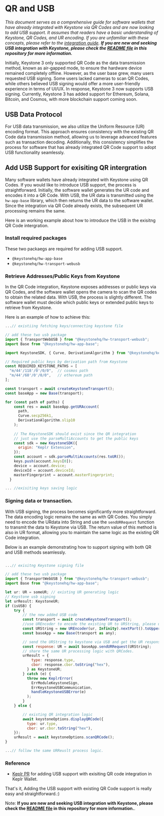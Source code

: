 # QR and USB 

_This document serves as a comprehensive guide for software wallets that have already integrated with Keystone via QR Codes and are now looking to add USB support. It assumes that readers have a basic understanding of Keystone, QR Codes, and UR encoding. If you are unfamiliar with these concepts, please refer to the [integration guide](https://dev.keyst.one)._ 
_**If you are new and seeking USB integration with Keystone, please check the [README file](https://github.com/KeystoneHQ/keystone-sdk-usb) in this repository for more information.**_


Initially, Keystone 3 only supported QR Code as the data transmission method, known as air-gapped mode, to ensure the hardware device remained completely offline. However, as the user base grew, many users requested USB signing. Some users lacked cameras to scan QR Codes, while others believed USB signing would offer a more user-friendly experience in terms of UI/UX. In response, Keystone 3 now supports USB signing. Currently, Keystone 3 has added support for Ethereum, Solana, Bitcoin, and Cosmos, with more blockchain support coming soon.

## USB Data Protocol
For USB data transmission, we also utilize the Uniform Resource (UR) encoding format. This approach ensures consistency with the existing QR Code data transmission method, allowing us to leverage advanced features such as transaction decoding. Additionally, this consistency simplifies the process for software that has already integrated QR Code support to adopt USB functionality seamlessly.

## Add USB Support for exisiting QR intergration

Many software wallets have already integrated with Keystone using QR Codes. If you would like to introduce USB support, the process is straightforward. Initially, the software wallet generates the UR code and encodes it into a QR Code. With USB, the UR data is transmitted using the `hw-app-base` library, which then returns the UR data to the software wallet. Since the integration via QR Code already exists, the subsequent UR processing remains the same.

Here is an working example about how to introduce the USB in the exisitng QR Code intergration. 

### Install required packages

These two packaegs are required for adding USB support.

- `@keystonehq/hw-app-base`
- `@keystonehq/hw-transport-webusb`

### Retrieve Addresses/Public Keys from Keystone
In the QR Code integration, Keystone exposes addresses or public keys via QR Codes, and the software wallet opens the camera to scan the QR codes to obtain the related data. With USB, the process is slightly different. The software wallet must decide which public keys or extended public keys to retrieve from Keystone.

Here is an example of how to achieve this:

```js
...// existiing fetching keys/connecting keystone file

// add these two usb package
import { TransportWebUSB } from "@keystonehq/hw-transport-webusb";
import Base from "@keystonehq/hw-app-base";

import KeystoneSDK, { Curve, DerivationAlgorithm } from "@keystonehq/keystone-sdk";

// Required public keys by derivation path from Keystone
const REQUIRED_KEYSTONE_PATHS = [
  "m/44'/118'/0'/0/0",  // cosmos path
  "m/44'/60'/0'/0/0",   // ethereum path
];

const transport = await createKeystoneTransport();
const baseApp = new Base(transport);

for (const path of paths) {
    const res = await baseApp.getURAccount(
      path,
      Curve.secp256k1,
      DerivationAlgorithm.slip10
    );
    
    // The KeystoneSDK should exist since the QR integration 
    // just use the parseMultiAccounts to get the public keys
    const sdk = new KeystoneSDK({
      origin: "Keplr Extension",
    });
    const account = sdk.parseMultiAccounts(res.toUR());
    keys.push(account.keys[0]);
    device = account.device;
    deviceId = account.deviceId;
    masterFingerprint = account.masterFingerprint;
  }

... //exisiting keys saving logic
```

### Signing data or transaction.

With USB signing, the process becomes significantly more straightforward. The data encoding logic remains the same as with QR Codes. You simply need to encode the URdata into String and use the `sendURRequest` function to transmit the data to Keystone via USB. The return value of this method is also in UR format, allowing you to maintain the same logic as the existing QR Code integration.

Below is an example demonstrating how to support signing with both QR and USB methods seamlessly.

```js

...// exisitng Keystone signing file

// add these two usb package
import { TransportWebUSB } from "@keystonehq/hw-transport-webusb";
import Base from "@keystonehq/hw-app-base";

let ur: UR = someUR; // existing UR generating logic 
// Keystone usb signing
let urResult: KeystoneUR;
if (isUSB) {
    try {
        // the new added USB code
        const transport = await createKeystoneTransport();
        //use UREncoder to encode the existing UR to URString, please use Infinity as size  
        const URString = new UREncoder(ur, Infinity).nextPart().toUpperCase();
        const baseApp = new Base(transport as any);

        // send the URString to keystone via USB and get the UR response
        const response: UR = await baseApp.sendURRequest(URString);
        // share the same UR processing logic with QRCodes.
        urResult = {
            type: response.type,
            cbor: response.cbor.toString("hex"),
          } as KeystoneUR;
        } catch (e) {
          throw new KeplrError(
            ErrModuleKeystoneSign,
            ErrKeystoneUSBCommunication,
            handleKeystoneUSBError(e)
          );
        }
    } else {

        // existing QR integration logic 
        await keystoneOptions.displayQRCode({
          type: ur.type,
          cbor: ur.cbor.toString("hex"),
    });
    urResult = await keystoneOptions.scanQRCode();
}

...// follow the same URReuslt process logic. 

```

### Reference
- [Keplr PR](https://github.com/chainapsis/keplr-wallet/pull/1209/) for adding USB support with exisiting QR code integration in Keplr Wallet. 


That's it, Adding the USB support with existing QR Code support is really easy and straightforward.:)

Note: **If you are new and seeking USB integration with Keystone, please check the [README file](https://github.com/KeystoneHQ/keystone-sdk-usb) in this repository for more information.**.
